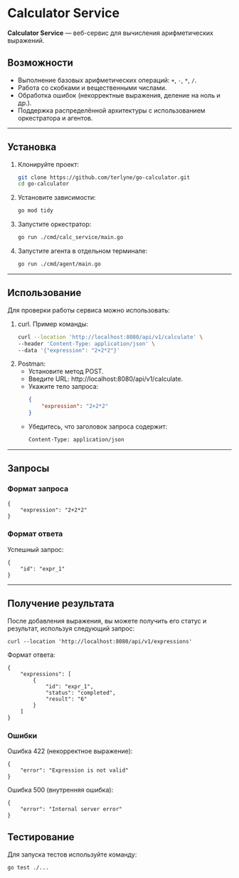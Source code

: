 # Calculator Service  

**Calculator Service** — веб-сервис для вычисления арифметических выражений.  

## Возможности  
- Выполнение базовых арифметических операций: `+`, `-`, `*`, `/`.  
- Работа со скобками и вещественными числами.  
- Обработка ошибок (некорректные выражения, деление на ноль и др.).  
- Поддержка распределённой архитектуры с использованием оркестратора и агентов.

---

## Установка  

1. Клонируйте проект:  
   ```bash
   git clone https://github.com/terlyne/go-calculator.git
   cd go-calculator

2. Установите зависимости:
    ```bash
    go mod tidy

3. Запустите оркестратор:
    ```bash
    go run ./cmd/calc_service/main.go

4. Запустите агента в отдельном терминале:
    ```bash
    go run ./cmd/agent/main.go

---

## Использование

Для проверки работы сервиса можно использовать:
1. curl. Пример команды:
    ```bash
    curl --location 'http://localhost:8080/api/v1/calculate' \
    --header 'Content-Type: application/json' \
    --data '{"expression": "2+2*2"}'
2. Postman:
    * Установите метод POST.
    * Введите URL: http://localhost:8080/api/v1/calculate.
    * Укажите тело запроса:
        ```json
        {
            "expression": "2+2*2"
        }
    * Убедитесь, что заголовок запроса содержит:
        ```bash 
        Content-Type: application/json
        ```

---
## Запросы

### Формат запроса
    {
        "expression": "2+2*2"
    }
### Формат ответа
Успешный запрос:

    {
        "id": "expr_1"
    }

---

## Получение результата
После добавления выражения, вы можете получить его статус и результат, используя следующий запрос:

    curl --location 'http://localhost:8080/api/v1/expressions'

Формат ответа:

    {
        "expressions": [
            {
                "id": "expr_1",
                "status": "completed",
                "result": "6"
            }
        ]
    }

### Ошибки
Ошибка 422 (некорректное выражение):

    {
        "error": "Expression is not valid"
    }

Ошибка 500 (внутренняя ошибка):

    {
        "error": "Internal server error"
    }

## Тестирование
Для запуска тестов используйте команду:

    go test ./...